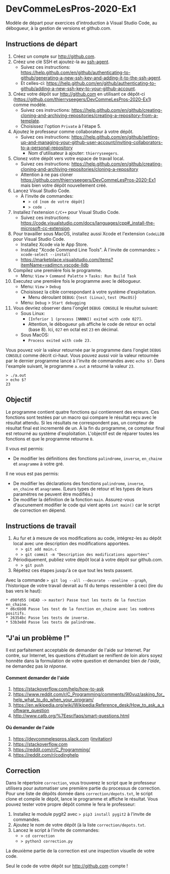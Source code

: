 # DevCommeLesPros-2020-Ex1
Modèle de départ pour exercices d'introduction à Visual Studio Code, au débogueur, à la gestion de versions et github.com.

## Instructions de départ

1. Créez un compte sur http://github.com.
1. Créez une clé SSH et ajoutez-la au [ssh-agent](https://fr.wikipedia.org/wiki/Ssh-agent).
    - Suivez ces instructions: https://help.github.com/en/github/authenticating-to-github/generating-a-new-ssh-key-and-adding-it-to-the-ssh-agent.
    - Et celles-ci: https://help.github.com/en/github/authenticating-to-github/adding-a-new-ssh-key-to-your-github-account.
1. Créez votre dépôt sur http://github.com en utilisant ce dépôt-ci (https://github.com/thierryseegers/DevCommeLesPros-2020-Ex1) comme modèle.
    - Suivez ces instructions: https://help.github.com/en/github/creating-cloning-and-archiving-repositories/creating-a-repository-from-a-template.
    - Choisissez l'option `Private` à l'étape 5.
1. Ajoutez le professeur comme collaborateur à votre dépôt.
    - Suivez ces instructions: https://help.github.com/en/github/setting-up-and-managing-your-github-user-account/inviting-collaborators-to-a-personal-repository
        - Nom d'utilisateur à ajouter: `thierryseegers`.
1. Clonez votre dépôt vers votre espace de travail local.
    - Suivez ces instructions: https://help.github.com/en/github/creating-cloning-and-archiving-repositories/cloning-a-repository
    - Attention à ne pas cloner https://github.com/thierryseegers/DevCommeLesPros-2020-Ex1 mais bien votre dépôt nouvellement créé.
1. Lancez Visual Studio Code.
    - À l'invite de commandes:
        - `> cd [nom de votre dépôt]`
        - `> code .`
1. Installez l'extension `C/C++` pour Visual Studio Code.
    - Suivez ces instructions: https://code.visualstudio.com/docs/languages/cpp#_install-the-microsoft-cc-extension.
1. Pour travailler sous MacOS, installez aussi Xcode et l'extension `CodeLLDB` pour Visual Studio Code.
    - Installez Xcode via le App Store.
    - Installez "Xcode Command Line Tools". À l'invite de commandes: `> xcode-select --install`
    - https://marketplace.visualstudio.com/items?itemName=vadimcn.vscode-lldb <!-- Mesure temporaire tant que https://github.com/microsoft/vscode-cpptools/issues/3829 n'est pas résolu. -->
1. Compilez une première fois le programme.
    - Menu: `View` > `Command Palette` > `Tasks: Run Build Task`
1. Executez une première fois le programme avec le débogueur.
    - Menu: `View` > `Debug`
    - Choisissez la cible correspondant à votre système d'exploitation.
        - Menu déroulant `DEBUG`: {`test (Linux)`, `test (MacOS)`}
    - Menu: `Debug` > `Start debugging`
1. Vous devriez observer dans l'onglet `DEBUG CONSOLE` le résultat suivant:
    - Sous Linux: 
        - `[Inferior 1 (process [NNNN]) exited with code 027]`.
        - Attention, le débogueur `gdb` affiche le code de retour en octal (base 8). Ici, `027` en octal est `23` en décimal.
    - Sous MacOS: 
        - `Process exited with code 23.`

Vous pouvez voir la valeur retournée par le programme dans l'onglet `DEBUG CONSOLE` comme décrit ci-haut.
Vous pouvez aussi voir la valeur retournée par le dernier programme lancé à l'invite de commandes avec `echo $?`.
Dans l'example suivant, le programme `a.out` a retourné la valeur `23`.
```
> ./a.out
> echo $?
23
```

## Objectif

Le programme contient quatre fonctions qui contiennent des erreurs.
Ces fonctions sont testées par un macro qui compare le résultat reçu avec le résultat attendu.
Si les résultats ne correspondent pas, un compteur de résultat final est incrementé de un.
À la fin du programme, ce compteur final est retourné au système d'exploitation.
L'objectif est de réparer toutes les fonctions et que le programme retourne `0`.

Il vous est permis: 
- De modifier les définitions des fonctions `palindrome`, `inverse`, `en_chaine` et `anagramme` à votre gré.

Il ne vous est pas permis:
- De modifier les déclarations des fonctions `palindrome`, `inverse`, `en_chaine` et `anagramme`. (Leurs types de retour et les types de leurs paramètres ne peuvent être modifiés.)
- De modifier la définition de la fonction `main`. Assurez-vous d'aucunement modifier le code qui vient après `int main()` car le script de correction en dépend.

## Instructions de travail

1. Au fur et à mesure de vos modifications au code, intégrez-les au dépôt local avec une description des modifications apportées.
    - `> git add main.c`
    - `> git commit -m "Description des modifications apportées"`
1. Périodiquement, publiez votre dépôt local à votre dépôt sur github.com.
    - `> git push`
1. Répétez ces étapes jusqu'à ce que tout les tests passent.

Avec la commande `> git log --all --decorate --oneline --graph`, l'historique de votre travail devrait au fil du temps ressembler à ceci  (lire du bas vers le haut):

```
* d98fd55 (HEAD -> master) Passe tout les tests de la fonction en_chaine.
* d6c6b98 Passe les test de la fonction en_chaine avec les nombres positifs.
* 26354bc Passe les tests de inverse.
* 53b3e8d Passe les tests de palindrome.
```

## "J'ai un problème !"

Il est parfaitement acceptable de demander de l'aide sur Internet.
Par contre, sur Internet, les questions d'étudiant se reniflent de loin alors soyez honnête dans la formulation de votre question et demandez bien *de l'aide*, ne demandez pas *la réponse*.

#### Comment demander de l'aide
1. https://stackoverflow.com/help/how-to-ask
1. https://www.reddit.com/r/C_Programming/comments/9l0vuz/asking_for_help_what_to_do_when_your_program/
1. https://en.wikipedia.org/wiki/Wikipedia:Reference_desk/How_to_ask_a_software_question
1. http://www.catb.org/%7Eesr/faqs/smart-questions.html

#### Où demander de l'aide
1. https://devcommelespros.slack.com ([invitation](https://join.slack.com/t/devcommelespros/shared_invite/enQtODg1MjI3NTYwODE4LWI2NTE1YTQ2ODg2MmMyYTliYTJkNDcwYTVhOWQ5N2Y0NDkyZGZhZjAwM2Q2NDRjY2Y2NjI3OTU1YjAzZDcwY2I))
1. https://stackoverflow.com
1. https://reddit.com/r/C_Programming/
1. https://reddit.com/r/codinghelp

## Correction

Dans le répertoire `correction`, vous trouverez le script que le professeur utilisera pour automatiser une première partie du processus de correction.
Pour une liste de dépôts donnée dans `correction/depots.txt`, le script clone et compile le dépôt, lance le programme et affiche le résultat.
Vous pouvez tester votre propre dépôt comme le fera le professeur:
1. Installez le module pygit2 avec `> pip3 install pygit2` à l'invite de commandes.
1. Ajoutez le nom de votre dépôt (à la liste `correction/depots.txt`.
1. Lancez le script à l'invite de commandes:
    - `> cd correction`
    - `> python3 correction.py`

La deuxième partie de la correction est une inspection visuelle de votre code.

Seul le code de votre dépôt sur http://github.com compte !
